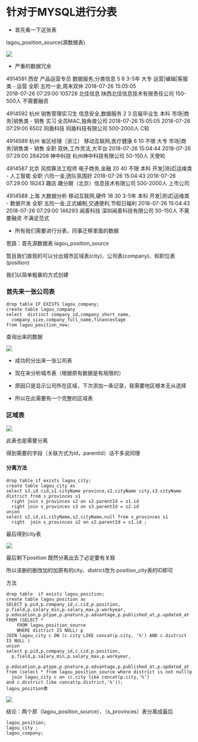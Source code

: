 # 针对于MYSQL进行分表

- 首先看一下这张表

lagou_position_source(源数据表)



![](https://img2018.cnblogs.com/blog/1409892/201809/1409892-20180913194600445-1521362007.png)
 



- 严重的数据冗余

4914591    西安        产品运营专员    数据服务,分类信息    5    8    3-5年    大专    运营|编辑|客服类 - 运营    全职    五险一金,周末双休    2018-07-26 15:05:05    
2018-07-26 07:29:00    105728    北佳信息    陕西北佳信息技术有限责任公司    150-500人    不需要融资

4914592    杭州        销售管理实习生    信息安全,数据服务    2    3    应届毕业生    本科    市场|商务|销售类 - 销售    实习    全员MAC,独角兽公司    2018-07-26 15:05:05    2018-07-26 07:29:00    6502    同盾科技    同盾科技有限公司    500-2000人    C轮

4914589    杭州        省区经理（浙江）    移动互联网,医疗健康    6    10    不限    大专    市场|商务|销售类 - 销售    全职    双休,工作灵活,大平台    2018-07-26 15:04:44    2018-07-26 07:29:00    284208    神中科技    杭州神中科技有限公司    50-150人    天使轮

4914587    北京        风控算法工程师    电子商务,金融    20    40    不限    本科    开发|测试|运维类 - 人工智能    全职    六险一金,团队氛围好    2018-07-26 15:04:43    2018-07-26 07:29:00    19243    趣店    趣分期（北京）信息技术有限公司    500-2000人    上市公司

4914588    上海        大数据分析    移动互联网,硬件    18    30    3-5年    本科    开发|测试|运维类 - 数据开发    全职    五险一金,正式编制,交通便利,节假日福利    2018-07-26 15:04:43    2018-07-26 07:29:00    146293    闻善科技    深圳闻善科技有限公司    50-150人    不需要融资
不满足范式

- 所有我们需要进行分表，同事迁移里面的数据

思路：首先源数据表 lagou_position_source

暂且我们直观的可以分出城市区域表(city)、公司表(company)、和职位表(position)

我们以简单粗暴的方式创建

### 首先来一张公司表

	drop table IF EXISTS lagou_company;
	create table lagou_company
    select  distinct company_id,company_short_name,
      company_size,company_full_name,financestage
    from lagou_position_new;
查询出来的数据

 ![](https://img2018.cnblogs.com/blog/1409892/201809/1409892-20180913200432407-272069060.png)
- 成功的分出来一张公司表

- 现在来分析城市表（根据原有数据是有局限的）

- 原因只是显示公司所在区域，下次添加一条记录，我需要地区根本无从选择

- 所以在此需要有一个完整的区域表

### 区域表
 ![](https://img2018.cnblogs.com/blog/1409892/201809/1409892-20180913200925018-1347649137.png)


此表也是需要分离

得到需要的字段（关联方式为id，parentId）话不多说同理

#### 分离方法

	drop table if exists lagou_city;
	create table lagou_city as
	select s3.id cid,s1.cityName province,s2.cityName city,s3.cityName district from s_provinces s1
	  right join s_provinces s2 on s2.parentId = s1.id
	  right join s_provinces s3 on s3.parentId = s2.id
	union
	select s2.id,s1.cityName,s2.cityName,null from s_provinces s1
	  right  join s_provinces s2 on s2.parentId = s1.id ;
最后得到city表

![](https://img2018.cnblogs.com/blog/1409892/201809/1409892-20180913201239185-1139783445.png)

最后剩下position 既然分离出去了必定要有关联

所以该删的删改加的加原有的city、district改为 position_city表的ID即可

方法
	
	drop table  if exists lagou_position;
	create table lagou_position as
	SELECT p.pid,p.company_id,c.cid,p.position,
	p.field,p.salary_min,p.salary_max,p.workyear,
	p.education,p.ptype,p.pnature,p.advantage,p.published_at,p.updated_at
	FROM (SELECT *
        FROM lagou_position_source
        WHERE district IS NULL) p
    JOIN lagou_city c ON (c.city LIKE concat(p.city, '%') AND c.district IS NULL )
	union
	select p.pid,p.company_id,c.cid,p.position,
	  p.field,p.salary_min,p.salary_max,p.workyear,
	  p.education,p.ptype,p.pnature,p.advantage,p.published_at,p.updated_at
	from (select * from lagou_position_source where district is not null)p
	  join lagou_city c on (c.city like concat(p.city,'%')
	and c.district like concat(p.district,'%'));
	lagou_position表

![](https://img2018.cnblogs.com/blog/1409892/201809/1409892-20180913201712122-1423106758.png)


结论：两个原（lagou_position_source）、（s_provinces）表分离成最后

	lagou_position;
	lagou_city ;
	lagou_company;
 